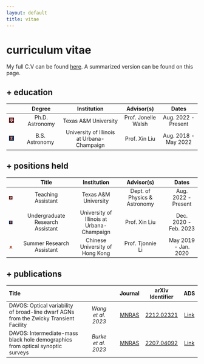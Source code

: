 ```yaml
---
layout: default
title: vitae
---
```


# curriculum vitae

My full C.V can be found <span style="color:blue">[here](https://franklin-wang.github.io/assets/zfwang_cv.pdf)</span>. A summarized version can be found on this page. 

## + education

| | | Degree | Institution | Advisor(s) | Dates |
| :---: | :---: | :-----: | :----: | :---: | :---: |
| ![tamu](/assets/img/tamu_40.png) || Ph.D. Astronomy | Texas A&M University  | Prof. Jonelle Walsh  | Aug. 2022 - Present |
| ![uiuc](/assets/img/blocki_40.png) || B.S.&nbsp; Astronomy&nbsp; | University of Illinois at Urbana-Champaign  | Prof. Xin Liu  | Aug. 2018 - May 2022 |

## + positions held

| | | Title | Institution | Advisor(s) | | Dates |
| :---: | :---: | :-----: | :----: | :---: | :---: | :---: |
| ![tamu](/assets/img/tamu_40.png) || Teaching Assistant | Texas A&M University  | Dept. of Physics & Astronomy  | | Aug. 2022 - Present |
| ![tamu](/assets/img/blocki_40.png) || Undergraduate Research Assistant | University of Illinois at Urbana-Champaign  | Prof. Xin Liu  | | Dec. 2020 - Feb. 2023 |
| ![tamu](/assets/img/cuhk_40.png) || Summer Research Assistant | Chinese University of Hong Kong  | Prof. Tjonnie Li  | | May 2019 - Jan. 2020 |

## + publications

| Title | | | | Journal | arXiv Identifier | ADS |
| :--- | :---: | :---: | :---: | :---: | :----: | :----: |
| DAVOS: Optical variability of broad-line dwarf AGNs from the Zwicky Transient Facility || *Wang et al. 2023* || [MNRAS](https://academic.oup.com/mnras/article-abstract/521/1/99/7043476) | [2212.02321](https://arxiv.org/abs/2212.02321) | [Link](https://ui.adsabs.harvard.edu/abs/2023MNRAS.521...99W/abstract) |
| DAVOS: Intermediate-mass black hole demographics from  optical synoptic surveys|| *Burke et al. 2023* || [MNRAS](https://academic.oup.com/mnras/article-abstract/518/2/1880/6712807) | [2207.04092](https://arxiv.org/abs/2207.04092) | [Link](https://ui.adsabs.harvard.edu/abs/2023MNRAS.518.1880B/abstract) | 
